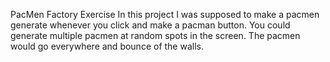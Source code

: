 PacMen Factory Exercise
In this project I was supposed to make a pacmen generate whenever you click and make a pacman button. You could generate multiple pacmen at random spots in the screen. The pacmen would go everywhere and bounce of the walls. 